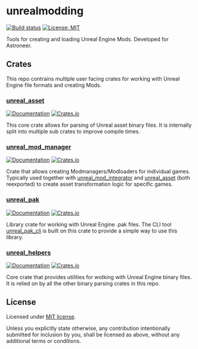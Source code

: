 # unrealmodding

[![Build status](https://github.com/AstroTechies/unrealmodding/workflows/CI/badge.svg)](https://github.com/AstroTechies/unrealmodding/actions?query=workflow%3ACI)
[![License: MIT](https://img.shields.io/badge/License-MIT-blue.svg)](LICENSE-MIT)

Tools for creating and loading Unreal Engine Mods. Developed for Astroneer.

## Crates

This repo contrains multiple user facing crates for working with Unreal Engine file formats and creating Mods.

### [unreal_asset](./unreal_asset/)

[![Documentation](https://docs.rs/unreal_asset/badge.svg)](https://docs.rs/unreal_asset/)
[![Crates.io](https://img.shields.io/crates/v/unreal_asset.svg)](https://crates.io/crates/unreal_asset)

This core crate allows for parsing of Unreal asset binary files. It is internally split into multiple sub crates to
improve compile times.

### [unreal_mod_manager](./unreal_mod_manager/)

[![Documentation](https://docs.rs/unreal_mod_manager/badge.svg)](https://docs.rs/unreal_mod_manager/)
[![Crates.io](https://img.shields.io/crates/v/unreal_mod_manager.svg)](https://crates.io/crates/unreal_mod_manager)

Crate that allows creating Modmanagers/Modloaders for individual games. Typically used together with
[unreal_mod_integrator](./unreal_mod_integrator/) and [unreal_asset](./unreal_asset/) (both reexported) to create
asset transformation logic for specific games.

### [unreal_pak](./unreal_pak/)

[![Documentation](https://docs.rs/unreal_pak/badge.svg)](https://docs.rs/unreal_pak/)
[![Crates.io](https://img.shields.io/crates/v/unreal_pak.svg)](https://crates.io/crates/unreal_pak)

Library crate for working with Unreal Engine .pak files. The CLI tool [unreal_pak_cli](./unreal_pak_cli/) is built on
this crate to provide a simple way to use this library.

### [unreal_helpers](./unreal_helpers/)

[![Documentation](https://docs.rs/unreal_helpers/badge.svg)](https://docs.rs/unreal_helpers/)
[![Crates.io](https://img.shields.io/crates/v/unreal_helpers.svg)](https://crates.io/crates/unreal_helpers)

Core crate that provides utilities for wotking with Unreal Engine binary files. It is relied on by all the other binary
parsing crates in this repo.

## License

Licensed under [MIT license](./LICENSE).

Unless you explicitly state otherwise, any contribution intentionally submitted for inclusion by you, shall be licensed
as above, without any additional terms or conditions.
